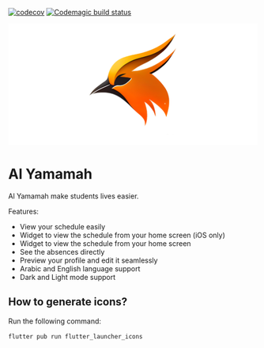 [![codecov](https://codecov.io/github/YazeedAlKhalaf/alyamamah/branch/main/graph/badge.svg?token=AS27LN330N)](https://codecov.io/github/YazeedAlKhalaf/alyamamah)
[![Codemagic build status](https://api.codemagic.io/apps/64057683f94c592e7c8a026b/64057683f94c592e7c8a026a/status_badge.svg)](https://codemagic.io/apps/64057683f94c592e7c8a026b/64057683f94c592e7c8a026a/latest_build)

![feature-graphic](./readme_images/feature-graphic.png)

# Al Yamamah

Al Yamamah make students lives easier.

Features:

- View your schedule easily
- Widget to view the schedule from your home screen (iOS only)
- Widget to view the schedule from your home screen
- See the absences directly
- Preview your profile and edit it seamlessly
- Arabic and English language support
- Dark and Light mode support

## How to generate icons?

Run the following command:

```
flutter pub run flutter_launcher_icons
```
